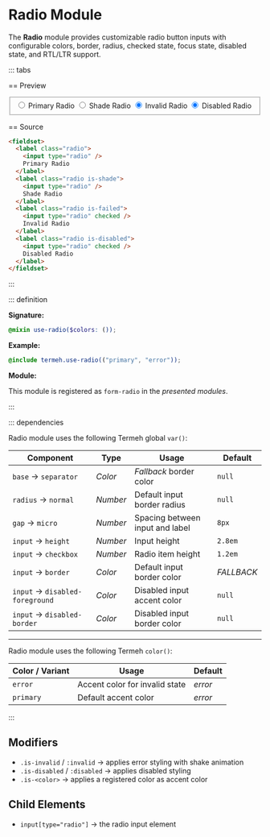 # Radio Module

The **Radio** module provides customizable radio button inputs with configurable colors, border, radius, checked state, focus state, disabled state, and RTL/LTR support.

::: tabs

== Preview

<!-- markdownlint-disable MD033 -->
<Preview height="2.5rem">
  <div class="demo">
    <fieldset>
      <label class="radio">
        <input type="radio" />
        Primary Radio
      </label>
      <label class="radio is-shade">
        <input type="radio" />
        Shade Radio
      </label>
      <label class="radio is-failed">
        <input type="radio" checked />
        Invalid Radio
      </label>
      <label class="radio is-disabled">
        <input type="radio" checked />
        Disabled Radio
      </label>
    </fieldset>
  </div>
</Preview>
<!-- markdownlint-enable MD033 -->

== Source

```html
<fieldset>
  <label class="radio">
    <input type="radio" />
    Primary Radio
  </label>
  <label class="radio is-shade">
    <input type="radio" />
    Shade Radio
  </label>
  <label class="radio is-failed">
    <input type="radio" checked />
    Invalid Radio
  </label>
  <label class="radio is-disabled">
    <input type="radio" checked />
    Disabled Radio
  </label>
</fieldset>
```

:::

::: definition

**Signature:**

```scss
@mixin use-radio($colors: ());
```

**Example:**

```scss
@include termeh.use-radio(("primary", "error"));
```

**Module:**

This module is registered as `form-radio` in the _presented modules_.

:::

::: dependencies

Radio module uses the following Termeh global `var()`:

| Component                       | Type     | Usage                           | Default    |
| ------------------------------- | -------- | ------------------------------- | ---------- |
| `base` → `separator`            | _Color_  | _Fallback_ border color         | `null`     |
| `radius` → `normal`             | _Number_ | Default input border radius     | `null`     |
| `gap` → `micro`                 | _Number_ | Spacing between input and label | `8px`      |
| `input` → `height`              | _Number_ | Input height                    | `2.8em`    |
| `input` → `checkbox`            | _Number_ | Radio item height               | `1.2em`    |
| `input` → `border`              | _Color_  | Default input border color      | _FALLBACK_ |
| `input` → `disabled-foreground` | _Color_  | Disabled input accent color     | `null`     |
| `input` → `disabled-border`     | _Color_  | Disabled input border color     | `null`     |

---

Radio module uses the following Termeh `color()`:

| Color / Variant | Usage                          | Default |
| --------------- | ------------------------------ | ------- |
| `error`         | Accent color for invalid state | _error_ |
| `primary`       | Default accent color           | _error_ |

:::

## Modifiers

- `.is-invalid` / `:invalid` → applies error styling with shake animation
- `.is-disabled` / `:disabled` → applies disabled styling
- `.is-<color>` → applies a registered color as accent color

## Child Elements

- `input[type="radio"]` → the radio input element
